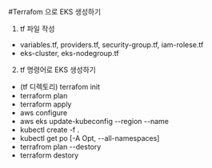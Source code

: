 #Terrafom 으로 EKS 생성하기
1. tf 파일 작성
- variables.tf, providers.tf, security-group.tf, iam-rolese.tf
- eks-cluster, eks-nodegroup.tf

2. tf 명령어로 EKS 생성하기
- (tf 디렉토리) terrafom init
- terraform plan
- terraform apply
- aws configure
- aws eks update-kubeconfig --region <region> --name <cluster-name>
- kubectl create -f .
- kubectl get po [-A Opt, --all-namespaces]
- terrafrom plan --destory
- terraform destory